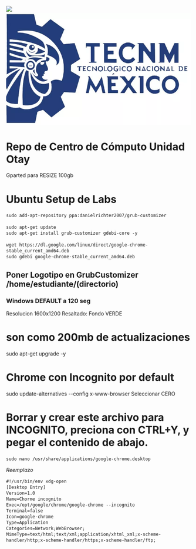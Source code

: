 ![](http://tectijuana.edu.mx/wp-content/uploads/2014/11/Logo-Centro-de-Computo.png)
![](TecLinux.png)

# Repo de Centro de Cómputo Unidad Otay
 Gparted para RESIZE 100gb

# Ubuntu Setup de Labs
```
sudo add-apt-repository ppa:danielrichter2007/grub-customizer

sudo apt-get update
sudo apt-get install grub-customizer gdebi-core -y 

wget https://dl.google.com/linux/direct/google-chrome-stable_current_amd64.deb 
sudo gdebi google-chrome-stable_current_amd64.deb 
```

## Poner Logotipo en GrubCustomizer  /home/estudiante/(directorio)
### Windows DEFAULT a 120 seg
 Resolucion 1600x1200
 Resaltado: Fondo VERDE

# son como 200mb de actualizaciones
sudo apt-get upgrade -y 


# Chrome con Incognito por default
sudo update-alternatives --config x-www-browser
Seleccionar CERO

# Borrar y crear este archivo para INCOGNITO, preciona con CTRL+Y, y pegar el contenido de abajo.
    sudo nano /usr/share/applications/google-chrome.desktop  

*Reemplazo*
```
#!/usr/bin/env xdg-open
[Desktop Entry]
Version=1.0
Name=Chorme incognito
Exec=/opt/google/chrome/google-chrome --incognito
Terminal=false
Icon=google-chrome
Type=Application
Categories=Network;WebBrowser;
MimeType=text/html;text/xml;application/xhtml_xml;x-scheme-handler/http;x-scheme-handler/https;x-scheme-handler/ftp;
```
